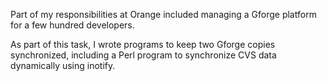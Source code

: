 Part of my responsibilities at Orange included managing a Gforge platform for
a few hundred developers.

As part of this task, I wrote programs to keep two Gforge copies
synchronized, including a Perl program to synchronize CVS data dynamically
using inotify.
